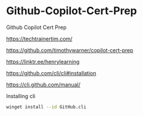 # Github-Copilot-Cert-Prep
Github Copilot Cert Prep 

https://techtrainertim.com/

https://github.com/timothywarner/copilot-cert-prep

https://linktr.ee/henrylearning

https://github.com/cli/cli#installation

https://cli.github.com/manual/

Installing cli

```sh
winget install --id GitHub.cli
```



